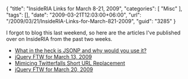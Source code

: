 {
	"title": "InsideRIA Links for March 8-21, 2009",
	"categories": [
		"Misc"
	],
	"tags": [],
	"date": "2009-03-21T12:03:00+06:00",
	"url": "/2009/03/21/InsideRIA-Links-for-March-821-2009",
	"guid": "3285"
}

I forgot to blog this last weekend, so here are the articles I've published over on InsideRIA from the past two weeks. 

<ul>
<li><a href="http://www.insideria.com/2009/03/what-in-the-heck-is-jsonp-and.html">What in the heck is JSONP and why would you use it?</a></li>
<li><a href="http://www.insideria.com/2009/03/jquery-ftw-for-march-13-2009.html">jQuery FTW for March 13, 2009</a></li>
<li><a href="http://www.insideria.com/2009/03/mimicing-twitterfalls-short-ur.html">Mimicing Twitterfalls Short URL Replacement</a></li>
<li><a href="http://www.insideria.com/2009/03/jquery-ftw-for-march-20-2009.html">jQuery FTW for March 20, 2009</a></li>
</ul>